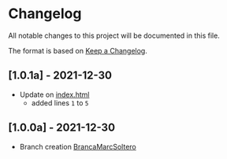 # Changelog

All notable changes to this project will be documented in this file.

The format is based on [Keep a Changelog](https://keepachangelog.com/en/1.0.0/).

## [1.0.1a] - 2021-12-30

- Update on [index.html](../BrancaMarcSoltero/index.html) 
  - added lines `1` to `5`

## [1.0.0a] - 2021-12-30

- Branch creation [BrancaMarcSoltero](../BrancaMarcSoltero)
